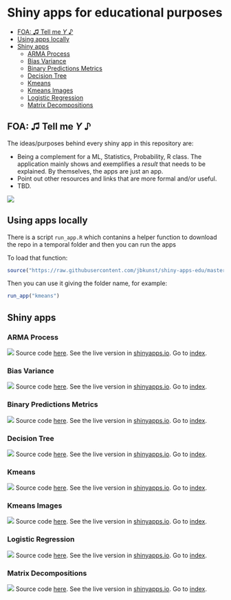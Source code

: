 Shiny apps for educational purposes
================

- [FOA: ♫ Tell me *Y* ♪](#foa--tell-me-y-)
- [Using apps locally](#using-apps-locally)
- [Shiny apps](#shiny-apps)
  - [ARMA Process](#arma-process)
  - [Bias Variance](#bias-variance)
  - [Binary Predictions Metrics](#binary-predictions-metrics)
  - [Decision Tree](#decision-tree)
  - [Kmeans](#kmeans)
  - [Kmeans Images](#kmeans-images)
  - [Logistic Regression](#logistic-regression)
  - [Matrix Decompositions](#matrix-decompositions)

## FOA: ♫ Tell me *Y* ♪

The ideas/purposes behind every shiny app in this repository are:

- Being a complement for a ML, Statistics, Probability, R class. The
  application mainly shows and exemplifies a *result* that needs to be
  explained. By themselves, the apps are just an app.
- Point out other resources and links that are more formal and/or
  useful.
- TBD.

![](screenshots.gif)

## Using apps locally

There is a script `run_app.R` which contanins a helper function to
download the repo in a temporal folder and then you can run the apps

To load that function:

``` r
source("https://raw.githubusercontent.com/jbkunst/shiny-apps-edu/master/run_app.R")
```

Then you can use it giving the folder name, for example:

``` r
run_app("kmeans")
```

## Shiny apps

### ARMA Process

![](arma-process/screenshot.png) Source code [here](/arma-process). See
the live version in
[shinyapps.io](https://jbkunst.shinyapps.io/arma-process). Go to
[index](#shiny-apps-for-educational-purposes).

### Bias Variance

![](bias-variance/screenshot.png) Source code [here](/bias-variance).
See the live version in
[shinyapps.io](https://jbkunst.shinyapps.io/bias-variance). Go to
[index](#shiny-apps-for-educational-purposes).

### Binary Predictions Metrics

![](binary-predictions-metrics/screenshot.png) Source code
[here](/binary-predictions-metrics). See the live version in
[shinyapps.io](https://jbkunst.shinyapps.io/binary-predictions-metrics).
Go to [index](#shiny-apps-for-educational-purposes).

### Decision Tree

![](decision-tree/screenshot.png) Source code [here](/decision-tree).
See the live version in
[shinyapps.io](https://jbkunst.shinyapps.io/decision-tree). Go to
[index](#shiny-apps-for-educational-purposes).

### Kmeans

![](kmeans/screenshot.png) Source code [here](/kmeans). See the live
version in [shinyapps.io](https://jbkunst.shinyapps.io/kmeans). Go to
[index](#shiny-apps-for-educational-purposes).

### Kmeans Images

![](kmeans-images/screenshot.png) Source code [here](/kmeans-images).
See the live version in
[shinyapps.io](https://jbkunst.shinyapps.io/kmeans-images). Go to
[index](#shiny-apps-for-educational-purposes).

### Logistic Regression

![](logistic-regression/screenshot.png) Source code
[here](/logistic-regression). See the live version in
[shinyapps.io](https://jbkunst.shinyapps.io/logistic-regression). Go to
[index](#shiny-apps-for-educational-purposes).

### Matrix Decompositions

![](matrix-decompositions/screenshot.png) Source code
[here](/matrix-decompositions). See the live version in
[shinyapps.io](https://jbkunst.shinyapps.io/matrix-decompositions). Go
to [index](#shiny-apps-for-educational-purposes).
